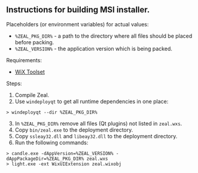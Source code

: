## Instructions for building MSI installer.

Placeholders (or environment variables) for actual values:

* `%ZEAL_PKG_DIR%` - a path to the directory where all files should be placed before packing.
* `%ZEAL_VERSION%` - the application version which is being packed.

Requirements:

* [WiX Toolset](http://wixtoolset.org/)

Steps:

1. Compile Zeal.
2. Use `windeployqt` to get all runtime dependencies in one place:

  ```shell
  > windeployqt --dir %ZEAL_PKG_DIR%
  ```

3. In `%ZEAL_PKG_DIR%` remove all files (Qt plugins) not listed in `zeal.wxs`.
4. Copy `bin/zeal.exe` to the deployment directory.
5. Copy `ssleay32.dll` and `libeay32.dll` to the deployment directory.
6. Run the following commands:

  ```shell
  > candle.exe -dAppVersion=%ZEAL_VERSION% -dAppPackageDir=%ZEAL_PKG_DIR% zeal.wxs
  > light.exe -ext WixUIExtension zeal.wixobj
  ```
